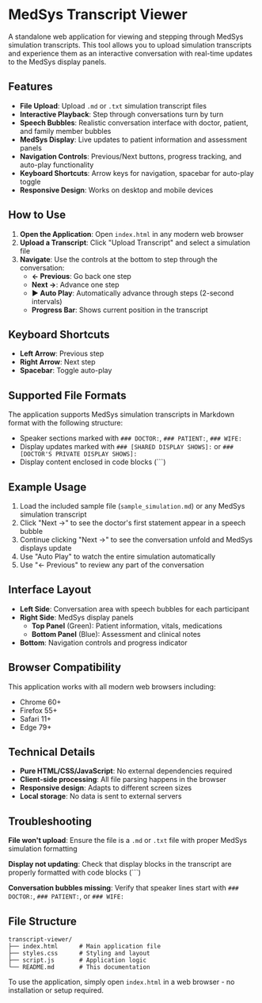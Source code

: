 # MedSys Transcript Viewer

A standalone web application for viewing and stepping through MedSys simulation transcripts. This tool allows you to upload simulation transcripts and experience them as an interactive conversation with real-time updates to the MedSys display panels.

## Features

- **File Upload**: Upload `.md` or `.txt` simulation transcript files
- **Interactive Playback**: Step through conversations turn by turn
- **Speech Bubbles**: Realistic conversation interface with doctor, patient, and family member bubbles
- **MedSys Display**: Live updates to patient information and assessment panels
- **Navigation Controls**: Previous/Next buttons, progress tracking, and auto-play functionality
- **Keyboard Shortcuts**: Arrow keys for navigation, spacebar for auto-play toggle
- **Responsive Design**: Works on desktop and mobile devices

## How to Use

1. **Open the Application**: Open `index.html` in any modern web browser
2. **Upload a Transcript**: Click "Upload Transcript" and select a simulation file
3. **Navigate**: Use the controls at the bottom to step through the conversation:
   - **← Previous**: Go back one step
   - **Next →**: Advance one step
   - **▶ Auto Play**: Automatically advance through steps (2-second intervals)
   - **Progress Bar**: Shows current position in the transcript

## Keyboard Shortcuts

- **Left Arrow**: Previous step
- **Right Arrow**: Next step  
- **Spacebar**: Toggle auto-play

## Supported File Formats

The application supports MedSys simulation transcripts in Markdown format with the following structure:

- Speaker sections marked with `### DOCTOR:`, `### PATIENT:`, `### WIFE:`
- Display updates marked with `### [SHARED DISPLAY SHOWS]:` or `### [DOCTOR'S PRIVATE DISPLAY SHOWS]:`
- Display content enclosed in code blocks (```)

## Example Usage

1. Load the included sample file (`sample_simulation.md`) or any MedSys simulation transcript
2. Click "Next →" to see the doctor's first statement appear in a speech bubble
3. Continue clicking "Next →" to see the conversation unfold and MedSys displays update
4. Use "Auto Play" to watch the entire simulation automatically
5. Use "← Previous" to review any part of the conversation

## Interface Layout

- **Left Side**: Conversation area with speech bubbles for each participant
- **Right Side**: MedSys display panels
  - **Top Panel** (Green): Patient information, vitals, medications
  - **Bottom Panel** (Blue): Assessment and clinical notes
- **Bottom**: Navigation controls and progress indicator

## Browser Compatibility

This application works with all modern web browsers including:
- Chrome 60+
- Firefox 55+
- Safari 11+
- Edge 79+

## Technical Details

- **Pure HTML/CSS/JavaScript**: No external dependencies required
- **Client-side processing**: All file parsing happens in the browser
- **Responsive design**: Adapts to different screen sizes
- **Local storage**: No data is sent to external servers

## Troubleshooting

**File won't upload**: Ensure the file is a `.md` or `.txt` file with proper MedSys simulation formatting

**Display not updating**: Check that display blocks in the transcript are properly formatted with code blocks (```)

**Conversation bubbles missing**: Verify that speaker lines start with `### DOCTOR:`, `### PATIENT:`, or `### WIFE:`

## File Structure

```
transcript-viewer/
├── index.html      # Main application file
├── styles.css      # Styling and layout
├── script.js       # Application logic
└── README.md       # This documentation
```

To use the application, simply open `index.html` in a web browser - no installation or setup required.
